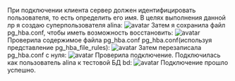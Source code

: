 При подключении клиента сервер должен идентифицировать пользователя, то есть определить его имя.
В целях выполнения данной лр я создаю суперпользователя alina:
![avatar](https://sun9-9.userapi.com/impg/pnAh6xwGa8GxLMzwi1oiQYtCXwLqgtOTeUyIMA/i1mfpW2N-nY.jpg?size=612x152&quality=96&sign=2286d2b7278791dc26dd8d208662e6d0&type=album)
Затем я сохранила файл pg_hba.conf, чтобы иметь возможность восстановить:
![avatar](https://sun9-78.userapi.com/impg/_prSWetHrhijxK74Ozr_kOONPagELs1aj6IBLQ/XKrXSRSb5rU.jpg?size=674x50&quality=96&sign=a4581f64cafa0006715b85e9d3ada5e2&type=album)
Проверила содержимое файла pg_hba.conf  pg_hba.conf(используя представление pg_hba_file_rules):
![avatar](https://sun9-19.userapi.com/impg/iKlTiM9DEztPaQWR9dLZ3YxtwL1LWq5uAw_a4Q/2XE1PvUrz70.jpg?size=617x197&quality=96&sign=72aba7cf90e23592d5de8b9359ef073c&type=album)
Затем перезаписала pg_hba.conf с нуля:
![avatar](https://sun9-40.userapi.com/impg/jU47zWrUOoMnh6_ZkuSZY3wyHogFKtX9Q908DA/xK1PjSEMUWc.jpg?size=674x344&quality=96&sign=2c0460136fe8721b397c3f274119e3cf&type=album)
Проверила подключение. Подключилась как пользователь alina к тестовой БД bd:
![avatar](https://sun9-40.userapi.com/impg/iagk-cyYdhkr-q6Z6rvhsDKBYRElbb5OubfuhA/VR4i2hxlwtU.jpg?size=789x80&quality=96&sign=777d9e10502698a705029758a97240f3&type=album)
Подключение прошло успешно.

